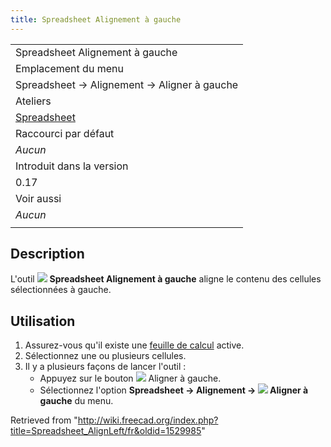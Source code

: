 ```yaml
---
title: Spreadsheet Alignement à gauche
---
```

|  |
| --- |
| Spreadsheet Alignement à gauche |
| Emplacement du menu |
| Spreadsheet → Alignement → Aligner à gauche |
| Ateliers |
| [Spreadsheet](/Spreadsheet_Workbench/fr "Spreadsheet Workbench/fr") |
| Raccourci par défaut |
| *Aucun* |
| Introduit dans la version |
| 0.17 |
| Voir aussi |
| *Aucun* |
|  |

## Description

L'outil ![](/images/Spreadsheet_AlignLeft.svg) **Spreadsheet Alignement à gauche** aligne le contenu des cellules sélectionnées à gauche.

## Utilisation

1. Assurez-vous qu'il existe une [feuille de calcul](/Spreadsheet_CreateSheet/fr "Spreadsheet CreateSheet/fr") active.
2. Sélectionnez une ou plusieurs cellules.
3. Il y a plusieurs façons de lancer l'outil :
   * Appuyez sur le bouton ![](/images/Spreadsheet_AlignLeft.svg) Aligner à gauche.
   * Sélectionnez l'option **Spreadsheet → Alignement → ![](/images/Spreadsheet_AlignLeft.svg) Aligner à gauche** du menu.

Retrieved from "<http://wiki.freecad.org/index.php?title=Spreadsheet_AlignLeft/fr&oldid=1529985>"